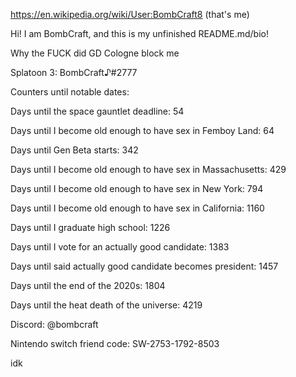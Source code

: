 https://en.wikipedia.org/wiki/User:BombCraft8 (that's me)

Hi! I am BombCraft, and this is my unfinished README.md/bio!

Why the FUCK did GD Cologne block me

Splatoon 3: BombCraft♪#2777

Counters until notable dates:

Days until the space gauntlet deadline: 54

Days until I become old enough to have sex in Femboy Land: 64

Days until Gen Beta starts: 342

Days until I become old enough to have sex in Massachusetts: 429

Days until I become old enough to have sex in New York: 794

Days until I become old enough to have sex in California: 1160

Days until I graduate high school: 1226

Days until I vote for an actually good candidate: 1383

Days until said actually good candidate becomes president: 1457

Days until the end of the 2020s: 1804

Days until the heat death of the universe: 4219

Discord: @bombcraft

Nintendo switch friend code: SW-2753-1792-8503

idk
